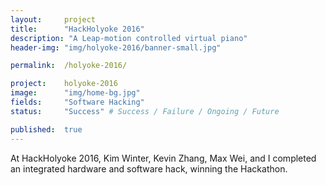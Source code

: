 ```yaml
---
layout: 	project
title: 		"HackHolyoke 2016"
description: "A Leap-motion controlled virtual piano"
header-img: "img/holyoke-2016/banner-small.jpg"

permalink: 	/holyoke-2016/

project:	holyoke-2016
image:		"img/home-bg.jpg"
fields: 	"Software Hacking"
status: 	"Success" # Success / Failure / Ongoing / Future

published:	true
---
```


At HackHolyoke 2016, Kim Winter, Kevin Zhang, Max Wei, and I completed an integrated hardware and software hack, winning the Hackathon.

